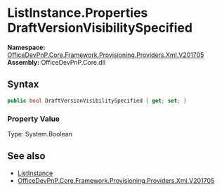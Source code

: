# ListInstance.Properties DraftVersionVisibilitySpecified
  

**Namespace:** [OfficeDevPnP.Core.Framework.Provisioning.Providers.Xml.V201705](OfficeDevPnP.Core.Framework.Provisioning.Providers.Xml.V201705.md)  
**Assembly:** OfficeDevPnP.Core.dll  
## Syntax
```C#
public bool DraftVersionVisibilitySpecified { get; set; }
```

### Property Value
Type: System.Boolean  

## See also
- [ListInstance](OfficeDevPnP.Core.Framework.Provisioning.Providers.Xml.V201705.ListInstance.md) 
- [OfficeDevPnP.Core.Framework.Provisioning.Providers.Xml.V201705](OfficeDevPnP.Core.Framework.Provisioning.Providers.Xml.V201705.md) 

